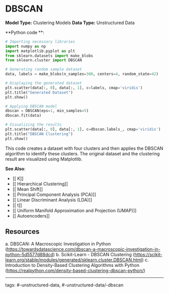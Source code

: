 #  DBSCAN
**Model Type:**  Clustering Models
**Data Type:**  Unstructured Data

**Python code **:


```python
# Importing necessary libraries
import numpy as np
import matplotlib.pyplot as plt
from sklearn.datasets import make_blobs
from sklearn.cluster import DBSCAN

# Generating random sample dataset
data, labels = make_blobs(n_samples=300, centers=4, random_state=42)

# Displaying the generated dataset
plt.scatter(data[:, 0], data[:, 1], c=labels, cmap='viridis')
plt.title("Generated Dataset")
plt.show()

# Applying DBSCAN model
dbscan = DBSCAN(eps=1, min_samples=5)
dbscan.fit(data)

# Visualizing the results
plt.scatter(data[:, 0], data[:, 1], c=dbscan.labels_, cmap='viridis')
plt.title("DBSCAN Clustering")
plt.show()
```

This code creates a dataset with four clusters and then applies the DBSCAN algorithm to identify these clusters. The original dataset and the clustering result are visualized using Matplotlib.


**See Also**:

- [[ K]]
- [[ Hierarchical Clustering]]
- [[ Mean Shift]]
- [[ Principal Component Analysis (PCA)]]
- [[ Linear Discriminant Analysis (LDA)]]
- [[ t]]
- [[ Uniform Manifold Approximation and Projection (UMAP)]]
- [[ Autoencoders]]
## Resources

a. DBSCAN: A Macroscopic Investigation in Python
(https://towardsdatascience.com/dbscan-a-macroscopic-investigation-in-python-5d5577d88dcd)
b. Scikit-Learn - DBSCAN Clustering
(https://scikit-learn.org/stable/modules/generated/sklearn.cluster.DBSCAN.html)
c. Introduction to Density-Based Clustering Algorithms with Python
(https://realpython.com/density-based-clustering-dbscan-python/)


---
tags: #-unstructured-data, #-unstructured-data/-dbscan
